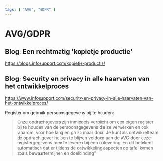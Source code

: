 ```yaml
---
tags: [ "AVG", "GDPR" ]
---
```


# AVG/GDPR

## Blog: Een rechtmatig 'kopietje productie'
https://blogs.infosupport.com/kopietje-productie/

## Blog: Security en privacy in alle haarvaten van het ontwikkelproces
https://www.infosupport.com/security-en-privacy-in-alle-haarvaten-van-het-ontwikkelproces/

Register om gebruik persoonsgegevens bij te houden:

> Onze opdrachtgevers zijn inmiddels verplicht om een eigen register bij te houden van de persoonsgegevens die ze verwerken en ook waarom, voor hoe lang en ga zo maar door. Je kunt als ontwikkelteam de opdrachtgever helpen te blijven voldoen aan de AVG door deze registergegevens mee te leveren bij een oplevering. En dit betekent automatisch dat er tijdens de ontwikkeling aspecten op tafel komen zoals bewaartermijnen en doelbinding” 